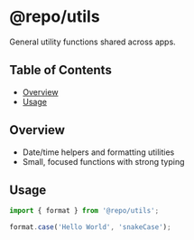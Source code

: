 # @repo/utils

General utility functions shared across apps.

## Table of Contents

<!-- START doctoc generated TOC please keep comment here to allow auto update -->
<!-- DON'T EDIT THIS SECTION, INSTEAD RE-RUN doctoc TO UPDATE -->

- [Overview](#overview)
- [Usage](#usage)

<!-- END doctoc generated TOC please keep comment here to allow auto update -->

## Overview

- Date/time helpers and formatting utilities
- Small, focused functions with strong typing

## Usage

```ts
import { format } from '@repo/utils';

format.case('Hello World', 'snakeCase');
```
